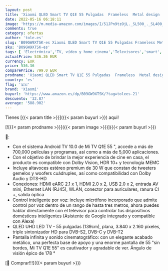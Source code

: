 ```yaml
---
layout: post
title: 'Xiaomi QLED Smart TV Q1E 55 Pulgadas  Frameless  Metal design  UHD Dolby vision  HDR 10+  Android 10.0  Netflix  Chromecast integrado y compatible con Alexa  bluetooth  HDMI 2.1  USB  [Model 2021]'
date: 2022-05-16 06:18:11
image: 'https://m.media-amazon.com/images/I/51JPn9tzOjL._SL500_._SL400_.jpg'
comments: true
category: ofertas
author: 'tole.es'
slug: 'B09GW9XTSK-es Xiaomi QLED Smart TV Q1E 55 Pulgadas Frameless Metal...'
sku: 'B09GW9XTSK-es'
tags: [ 'Electrónica','TV, vídeo y home cinema','Televisores','smart','tv','xiaomi','🇪🇸', ]
actualPrice: 536.36 EUR
currency: EUR
price: 536.36
comparePrice: 799.0 EUR
prodname: 'Xiaomi QLED Smart TV Q1E 55 Pulgadas  Frameless  Metal design  UHD Dolby vision  HDR 10+  Android 10.0  Netflix  Chromecast integrado y compatible con Alexa  bluetooth  HDMI 2.1  USB  [Model 2021]'
country: 'es'
flag: '🇪🇸'
brand: 'Xiaomi'
buyurl: 'https://www.amazon.es/dp/B09GW9XTSK/?tag=tolees-21'
descuento: '32.87'
average: '588.902'
---
```


Tienes [{{< param title >}}]({{< param buyurl >}}) aqui!

[![{{< param prodname >}}]({{< param image >}})]({{< param buyurl >}})

🔎:

- Con el sistema Android TV 10.0 de Mi TV Q1E 55 ", accede a más de 700,000 películas y programas, así como a más de 5,000 aplicaciones.
- Con el objetivo de brindar la mejor experiencia de cine en casa, el producto es compatible con Dolby Vision, HDR 10+ y tecnología MEMC
- Incluye altavoces estéreo premium de 30 W que constan de tweeters gemelos y woofers cuádruples, así como compatibilidad con Dolby Audio y DTS-HD
- Conexiones: HDMI eARC 2.1 x 1, HDMI 2.0 x 2, USB 2.0 x 2, entrada AV mini, Ethernet LAN (RJ45), WLAN, conector para auriculares, ranura CI +, salida óptica
- Control inteligente por voz: incluye micrófono incorporado que admite control por voz dentro de un rango de hasta tres metros, ahora puedes hablar directamente con el televisor para controlar tus dispositivos domésticos inteligentes (Asistente de Google integrado y compatible con Alexa)
- QLED UHD LED TV - 55 pulgadas (139cm), plana, 3.840 x 2.160 píxeles, triple sintonizador HD para DVB-S2, DVB-C y DVB-T2
- Pantalla infinita y sonido cinematográfico: con un elegante acabado metálico, una perfecta base de apoyo y una enorme pantalla de 55 "sin bordes, Mi TV Q1E 55" es cautivador y agradable de ver. Ángulo de visión épico de 178 °

[🛒 Comprar!!!]({{< param buyurl >}})
